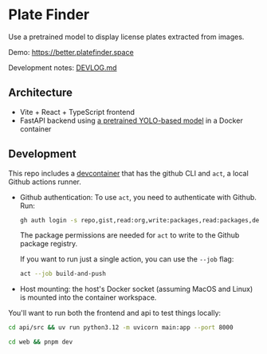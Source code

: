 # Plate Finder

Use a pretrained model to display license plates extracted from images.

Demo: <https://better.platefinder.space>

Development notes: [DEVLOG.md](DEVLOG.md)

## Architecture

- Vite + React + TypeScript frontend
- FastAPI backend using [a pretrained YOLO-based model][openimagemodels] in a Docker container

## Development

This repo includes a [devcontainer] that has the github CLI and `act`, a local Github actions runner.

- Github authentication: To use `act`, you need to authenticate with Github. Run:
  ```bash
  gh auth login -s repo,gist,read:org,write:packages,read:packages,delete:packages
  ```
  The package permissions are needed for `act` to write to the Github package registry.
  
  If you want to run just a single action, you can use the `--job` flag:
   ```bash
   act --job build-and-push
   ```
- Host mounting: the host's Docker socket (assuming MacOS and Linux) is mounted into the container workspace.

You'll want to run both the frontend and api to test things locally:
```bash
cd api/src && uv run python3.12 -m uvicorn main:app --port 8000
```
```bash
cd web && pnpm dev
```

[openimagemodels]: https://github.com/ankandrew/open-image-models
[devcontainer]: https://code.visualstudio.com/docs/devcontainers/containers#_quick-start-open-an-existing-folder-in-a-container